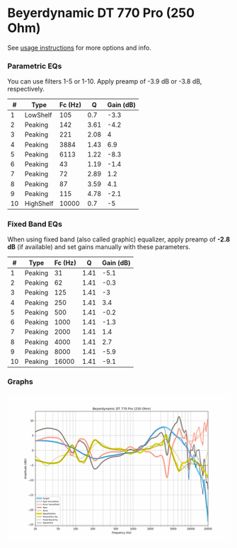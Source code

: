 # Beyerdynamic DT 770 Pro (250 Ohm)
See [usage instructions](https://github.com/jaakkopasanen/AutoEq#usage) for more options and info.

### Parametric EQs
You can use filters 1-5 or 1-10. Apply preamp of -3.9 dB or -3.8 dB, respectively.

|   # | Type      |   Fc (Hz) |    Q |   Gain (dB) |
|-----|-----------|-----------|------|-------------|
|   1 | LowShelf  |       105 | 0.7  |        -3.3 |
|   2 | Peaking   |       142 | 3.61 |        -4.2 |
|   3 | Peaking   |       221 | 2.08 |         4   |
|   4 | Peaking   |      3884 | 1.43 |         6.9 |
|   5 | Peaking   |      6113 | 1.22 |        -8.3 |
|   6 | Peaking   |        43 | 1.19 |        -1.4 |
|   7 | Peaking   |        72 | 2.89 |         1.2 |
|   8 | Peaking   |        87 | 3.59 |         4.1 |
|   9 | Peaking   |       115 | 4.78 |        -2.1 |
|  10 | HighShelf |     10000 | 0.7  |        -5   |

### Fixed Band EQs
When using fixed band (also called graphic) equalizer, apply preamp of **-2.8 dB** (if available) and set gains manually with these parameters.

|   # | Type    |   Fc (Hz) |    Q |   Gain (dB) |
|-----|---------|-----------|------|-------------|
|   1 | Peaking |        31 | 1.41 |        -5.1 |
|   2 | Peaking |        62 | 1.41 |        -0.3 |
|   3 | Peaking |       125 | 1.41 |        -3   |
|   4 | Peaking |       250 | 1.41 |         3.4 |
|   5 | Peaking |       500 | 1.41 |        -0.2 |
|   6 | Peaking |      1000 | 1.41 |        -1.3 |
|   7 | Peaking |      2000 | 1.41 |         1.4 |
|   8 | Peaking |      4000 | 1.41 |         2.7 |
|   9 | Peaking |      8000 | 1.41 |        -5.9 |
|  10 | Peaking |     16000 | 1.41 |        -9.1 |

### Graphs
![](./Beyerdynamic%20DT%20770%20Pro%20(250%20Ohm).png)
